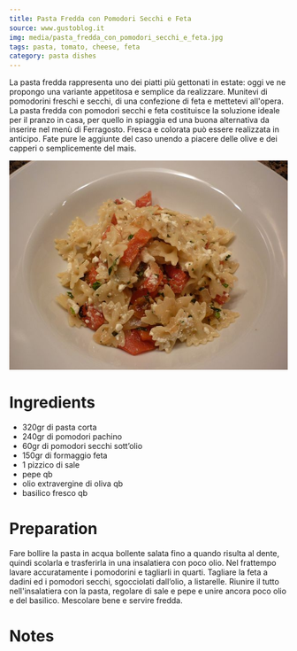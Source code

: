 ```yaml
---
title: Pasta Fredda con Pomodori Secchi e Feta
source: www.gustoblog.it
img: media/pasta_fredda_con_pomodori_secchi_e_feta.jpg
tags: pasta, tomato, cheese, feta
category: pasta dishes
---
```


La pasta fredda rappresenta uno dei piatti più gettonati in estate: oggi ve ne propongo una variante appetitosa e semplice da realizzare. Munitevi di pomodorini freschi e secchi, di una confezione di feta e mettetevi all'opera. La pasta fredda con pomodori secchi e feta costituisce la soluzione ideale per il pranzo in casa, per quello in spiaggia ed una buona alternativa da inserire nel menù di Ferragosto. Fresca e colorata può essere realizzata in anticipo. Fate pure le aggiunte del caso unendo a piacere delle olive e dei capperi o semplicemente del mais.

![Pasta Fredda con Pomodori Secchi e Feta](media/pasta_fredda_con_pomodori_secchi_e_feta.jpg)

Ingredients
===========

* 320gr di pasta corta
* 240gr di pomodori pachino
* 60gr di pomodori secchi sott’olio
* 150gr di formaggio feta
* 1 pizzico di sale
* pepe qb
* olio extravergine di oliva qb
* basilico fresco qb

Preparation
===========

Fare bollire la pasta in acqua bollente salata fino a quando risulta al dente, quindi scolarla e trasferirla in una insalatiera con poco olio. Nel frattempo lavare accuratamente i pomodorini e tagliarli in quarti. Tagliare la feta a dadini ed i pomodori secchi, sgocciolati dall’olio, a listarelle. Riunire il tutto nell'insalatiera con la pasta, regolare di sale e pepe e unire ancora poco olio e del basilico. Mescolare bene e servire fredda.

Notes
=====
